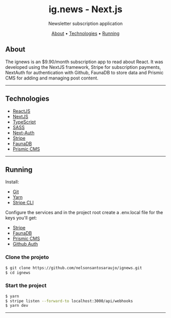 <h1 align="center">
    ig.news - Next.js
</h1>
<p align="center">Newsletter subscription application</p>

<p align="center">
 <a href="#About">About</a> •
 <a href="#technologies">Technologies</a> •
 <a href="#running">Running</a>
</p>

## About

The ignews is an $9.90/month subscription app to read about React. It was developed using the NextJS framework, Stripe for subscription payments, NextAuth for authentication with Github, FaunaDB to store data and Prismic CMS for adding and managing post content.

---

## Technologies

- [ReactJS](https://reactjs.org/)
- [NextJS](https://nextjs.org/)
- [TypeScript](https://www.typescriptlang.org/)
- [SASS](https://sass-lang.com/)
- [Next-Auth](https://next-auth.js.org/)
- [Stripe](https://stripe.com/)
- [FaunaDB](https://fauna.com/)
- [Prismic CMS](https://prismic.io/)

---

## Running

Install:

- [Git](https://git-scm.com/)
- [Yarn](https://classic.yarnpkg.com)
- [Stripe CLI](https://stripe.com/docs/stripe-cli)

Configure the services and in the project root create a .env.local file for the keys you'll get:

- [Stripe](https://stripe.com/)
- [FaunaDB](https://fauna.com/)
- [Prismic CMS](https://prismic.io/)
- [Github Auth](https://github.com/settings/developers)

### **Clone the projeto**

```bash
$ git clone https://github.com/nelsonsantosaraujo/ignews.git
$ cd ignews
```

### **Start the project**

```bash
$ yarn
$ stripe listen --forward-to localhost:3000/api/webhooks 
$ yarn dev
```

---
